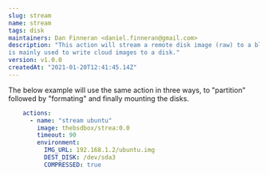 ```yaml
---
slug: stream 
name: stream
tags: disk
maintainers: Dan Finneran <daniel.finneran@gmail.com>
description: "This action will stream a remote disk image (raw) to a block device, and
is mainly used to write cloud images to a disk."
version: v1.0.0
createdAt: "2021-01-20T12:41:45.14Z"
---
```


The below example will use the same action in three ways, to "partition" followed by "formating" and
finally mounting the disks.

```yaml
    actions:
      - name: "stream ubuntu"
        image: thebsdbox/strea:0.0
        timeout: 90
        environment:
          IMG_URL: 192.168.1.2/ubuntu.img
          DEST_DISK: /dev/sda3
          COMPRESSED: true
```